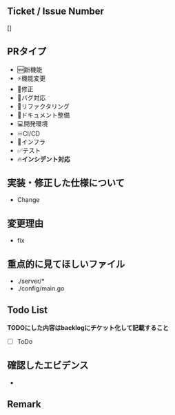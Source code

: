 ## Ticket / Issue Number
<!-- NotionのIDを入れてください -->
<!-- PRのタイトルを[Task_ID]にするとNotion側で勝手に紐づきます -->
[]

## PRタイプ
<!-- Pull Requestの種類を選択 -->
<!-- 必要なものだけ残す -->
* 🆕新機能
* ⚡️機能変更
* 🔧修正
* 🐛バグ対応
* 🧹リファクタリング
* 📖ドキュメント整備
* 💻開発環境
* ♾️CI/CD
* 🚄インフラ
* ✅テスト
* 🔥**インシデント対応**

## 実装・修正した仕様について

<!-- 例): アカウント取得APIの実装 --->
<!-- 例): 登録ボタンの実装 --->
<!-- より詳細に、レビュアーに伝わるように --->

* Change

## 変更理由
<!-- 変更理由 -->

* fix

## 重点的に見てほしいファイル
<!--重点的に見てほしいファイル -->

* ./server/*
* ./config/main.go

## Todo List
<!-- やり残したこと/将来的にする予定のもの -->
**TODOにした内容はbacklogにチケット化して記載すること**

* [ ] ToDo

## 確認したエビデンス
<!-- 確認したログや画像・動画を添付する --->

* 

## Remark
<!-- 補足事項 -->
